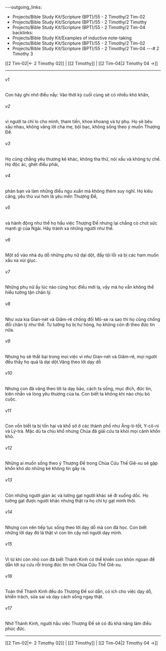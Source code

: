 ---outgoing_links:
  - Projects/Bible Study Kit/Scripture (BPT)/55 - 2 Timothy/2 Tim-02
  - Projects/Bible Study Kit/Scripture (BPT)/55 - 2 Timothy/2 Timothy
  - Projects/Bible Study Kit/Scripture (BPT)/55 - 2 Timothy/2 Tim-04
backlinks:
  - Projects/Bible Study Kit/Examples of inductive note-taking
  - Projects/Bible Study Kit/Scripture (BPT)/55 - 2 Timothy/2 Tim-02
  - Projects/Bible Study Kit/Scripture (BPT)/55 - 2 Timothy/2 Tim-04
---# 2 Timothy 3

[[2 Tim-02|← 2 Timothy 02]] | [[2 Timothy]] | [[2 Tim-04|2 Timothy 04 →]]
***



###### v1 
Con hãy ghi nhớ điều nầy: Vào thời kỳ cuối cùng sẽ có nhiều khó khăn, 

###### v2 
vì người ta chỉ lo cho mình, tham tiền, khoe khoang và tự phụ. Họ sẽ bêu xấu nhau, không vâng lời cha mẹ, bội bạc, không sống theo ý muốn Thượng Đế. 

###### v3 
Họ cũng chẳng yêu thương kẻ khác, không tha thứ, nói xấu và không tự chế. Họ độc ác, ghét điều phải, 

###### v4 
phản bạn và làm những điều ngu xuẩn mà không thèm suy nghĩ. Họ kiêu căng, yêu thú vui hơn là yêu mến Thượng Đế, 

###### v5 
và hành động như thể họ hầu việc Thượng Đế nhưng lại chẳng có chút sức mạnh gì của Ngài. Hãy tránh xa những người như thế. 

###### v6 
Một số vào nhà dụ dỗ những phụ nữ dại dột, đầy tội lỗi và bị các ham muốn xấu xa xúi giục. 

###### v7 
Những phụ nữ ấy lúc nào cũng học điều mới lạ, vậy mà họ vẫn không thể hiểu tường tận chân lý. 

###### v8 
Như xưa kia Gian-nét và Giăm-rê chống đối Mô-se ra sao thì họ cũng chống đối chân lý như thế. Tư tưởng họ bị hư hỏng, họ không còn đi theo đức tin nữa. 

###### v9 
Nhưng họ sẽ thất bại trong mọi việc vì như Gian-nét và Giăm-rê, mọi người đều thấy họ quả là dại dột.Vâng theo lời dạy dỗ 

###### v10 
Nhưng con đã vâng theo lời ta dạy bảo, cách ta sống, mục đích, đức tin, kiên nhẫn và lòng yêu thương của ta. Con biết ta không khi nào chịu bỏ cuộc. 

###### v11 
Con vốn biết ta bị tổn hại và khổ sở ở các thành phố như Ăng-ti-tốt, Y-cô-ni và Lý-trà. Mặc dù ta chịu khổ nhưng Chúa đã giải cứu ta khỏi mọi cảnh khốn khó. 

###### v12 
Những ai muốn sống theo ý Thượng Đế trong Chúa Cứu Thế Giê-xu sẽ gặp khốn khó do những kẻ không tin gây ra. 

###### v13 
Còn những người gian ác và lường gạt người khác sẽ đi xuống dốc. Họ tưởng gạt được người khác nhưng thật ra họ chỉ tự gạt mình thôi. 

###### v14 
Nhưng con nên tiếp tục sống theo lời dạy dỗ mà con đã học. Con biết những lời dạy đó là thật vì con tin cậy nơi người dạy mình. 

###### v15 
Vì từ khi còn nhỏ con đã biết Thánh Kinh có thể khiến con khôn ngoan để dẫn tới sự cứu rỗi trong đức tin nơi Chúa Cứu Thế Giê-xu. 

###### v16 
Toàn thể Thánh Kinh đều do Thượng Đế soi dẫn, có ích cho việc dạy dỗ, khiển trách, sửa sai và dạy cách sống ngay thật. 

###### v17 
Nhờ Thánh Kinh, người hầu việc Thượng Đế sẽ có đủ khả năng làm điều phúc đức.

***
[[2 Tim-02|← 2 Timothy 02]] | [[2 Timothy]] | [[2 Tim-04|2 Timothy 04 →]]
